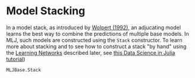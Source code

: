 # Model Stacking

In a model stack, as introduced by [Wolpert
(1992)](https://www.sciencedirect.com/science/article/abs/pii/S0893608005800231),
an adjucating model learns the best way to combine the predictions of
multiple base models. In MLJ, such models are constructed using the
`Stack` constructor. To learn more about stacking and to see how to
construct a stack "by hand" using the [Learning Networks](@ref)
described later, see [this Data Science in Julia
tutorial](https://alan-turing-institute.github.io/DataScienceTutorials.jl/getting-started/stacking/))

```@docs
MLJBase.Stack
```

